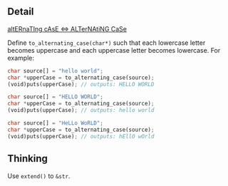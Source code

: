 ## Detail

[altERnaTIng cAsE <=> ALTerNAtiNG CaSe](https://www.codewars.com/kata/56efc695740d30f963000557)

Define `to_alternating_case(char*)` such that each lowercase letter becomes uppercase and each uppercase letter becomes lowercase. For example:

```rust
char source[] = "hello world";
char *upperCase = to_alternating_case(source);
(void)puts(upperCase); // outputs: HELLO WORLD

char source[] = "HELLO WORLD";
char *upperCase = to_alternating_case(source);
(void)puts(upperCase); // outputs: hello world

char source[] = "HeLLo WoRLD";
char *upperCase = to_alternating_case(source);
(void)puts(upperCase); // outputs: hEllO wOrld
```
## Thinking

Use `extend()` to `&str`.